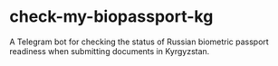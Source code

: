 # check-my-biopassport-kg
A Telegram bot for checking the status of Russian biometric passport readiness when submitting documents in Kyrgyzstan.
